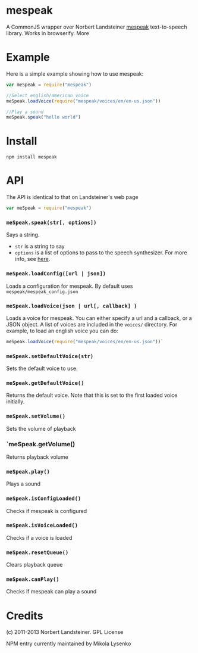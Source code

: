 mespeak
=======
A CommonJS wrapper over Norbert Landsteiner [mespeak](http://www.masswerk.at/mespeak/) text-to-speech library.  Works in browserify.  More

# Example
Here is a simple example showing how to use mespeak:

```javascript
var meSpeak = require("mespeak")

//Select english/american voice
meSpeak.loadVoice(require("mespeak/voices/en/en-us.json"))

//Play a sound
meSpeak.speak("hello world")
```

# Install

    npm install mespeak


# API
The API is identical to that on Landsteiner's web page

```javascript
var meSpeak = require("mespeak")
```

### `meSpeak.speak(str[, options])`
Says a string.

* `str` is a string to say
* `options` is a list of options to pass to the speech synthesizer.  For more info, see [here](http://www.masswerk.at/mespeak/).

### `meSpeak.loadConfig([url | json])`
Loads a configuration for mespeak.  By default uses `mespeak/mespeak_config.json`

### `meSpeak.loadVoice(json | url[, callback] )`
Loads a voice for mespeak.  You can either specify a url and a callback, or a JSON object.  A list of voices are included in the `voices/` directory.  For example, to load an english voice you can do:

```javascript
meSpeak.loadVoice(require("mespeak/voices/en/en-us.json"))`
```

### `meSpeak.setDefaultVoice(str)`
Sets the default voice to use.

### `meSpeak.getDefaultVoice()`
Returns the default voice.  Note that this is set to the first loaded voice initially.

### `meSpeak.setVolume()`
Sets the volume of playback

### `meSpeak.getVolume()
Returns playback volume

### `meSpeak.play()`
Plays a sound

### `meSpeak.isConfigLoaded()`
Checks if mespeak is configured

### `meSpeak.isVoiceLoaded()`
Checks if a voice is loaded

### `meSpeak.resetQueue()`
Clears playback queue

### `meSpeak.canPlay()`
Checks if mespeak can play a sound

# Credits
(c) 2011-2013 Norbert Landsteiner.  GPL License

NPM entry currently maintained by Mikola Lysenko
